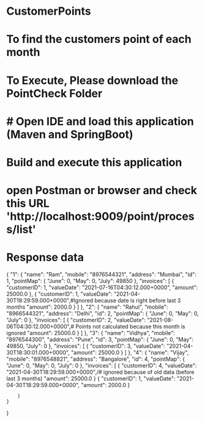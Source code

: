 # CustomerPoints
# To find the customers point of each month

# To Execute, Please download the PointCheck Folder

# # Open IDE and load this application (Maven and SpringBoot)

# Build and execute this application

# open Postman or browser and check this URL 'http://localhost:9009/point/process/list' 

# Response data

{
    "1": {
        "name": "Ram",
        "mobile": "8976544321",
        "address": "Mumbai",
        "id": 1,
        "pointMap": {
            "June": 0,
            "May": 0,
            "July": 49850
        },
        "invoices": [
            {
                "customerID": 1,
                "valueDate": "2021-07-16T04:30:12.000+0000",
                "amount": 25000.0
            },
            {
                "customerID": 1,
                "valueDate": "2021-04-30T18:29:59.000+0000",#Ignored because date is right before last 3 months
                "amount": 2000.0
            }
        ]
    },
    "2": {
        "name": "Rahul",
        "mobile": "8966544321",
        "address": "Delhi",
        "id": 2,
        "pointMap": {
            "June": 0,
            "May": 0,
            "July": 0
        },
        "invoices": [
            {
                "customerID": 2,
                "valueDate": "2021-08-06T04:30:12.000+0000",# Points not calculated because this month is ignored
                "amount": 25000.0
            }
        ]
    },
    "3": {
        "name": "Vidhya",
        "mobile": "8976544300",
        "address": "Pune",
        "id": 3,
        "pointMap": {
            "June": 0,
            "May": 49850,
            "July": 0
        },
        "invoices": [
            {
                "customerID": 3,
                "valueDate": "2021-04-30T18:30:01.000+0000",
                "amount": 25000.0
            }
        ]
    },
    "4": {
        "name": "Vijay",
        "mobile": "8976548821",
        "address": "Bangalore",
        "id": 4,
        "pointMap": {
            "June": 0,
            "May": 0,
            "July": 0
        },
        "invoices": [
            {
                "customerID": 4,
                "valueDate": "2021-04-30T18:29:59.000+0000",/# ignored because of old data (before last 3 months)
                "amount": 25000.0
            }
{
                "customerID": 1,
                "valueDate": "2021-04-30T18:29:59.000+0000",
                "amount": 2000.0
            }

        ]
    }
}
